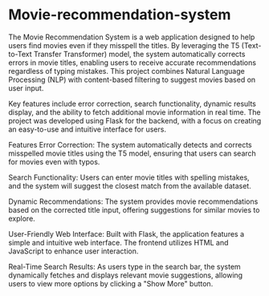 # Movie-recommendation-system
The Movie Recommendation System is a web application designed to help users find movies even if they misspell the titles. By leveraging the T5 (Text-to-Text Transfer Transformer) model, the system automatically corrects errors in movie titles, enabling users to receive accurate recommendations regardless of typing mistakes. This project combines Natural Language Processing (NLP) with content-based filtering to suggest movies based on user input.

Key features include error correction, search functionality, dynamic results display, and the ability to fetch additional movie information in real time. The project was developed using Flask for the backend, with a focus on creating an easy-to-use and intuitive interface for users.

Features
Error Correction: The system automatically detects and corrects misspelled movie titles using the T5 model, ensuring that users can search for movies even with typos.

Search Functionality: Users can enter movie titles with spelling mistakes, and the system will suggest the closest match from the available dataset.

Dynamic Recommendations: The system provides movie recommendations based on the corrected title input, offering suggestions for similar movies to explore.

User-Friendly Web Interface: Built with Flask, the application features a simple and intuitive web interface. The frontend utilizes HTML and JavaScript to enhance user interaction.

Real-Time Search Results: As users type in the search bar, the system dynamically fetches and displays relevant movie suggestions, allowing users to view more options by clicking a "Show More" button.

